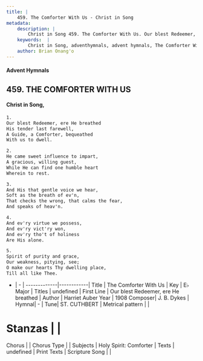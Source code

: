 ```yaml
---
title: |
    459. The Comforter With Us - Christ in Song
metadata:
    description: |
        Christ in Song 459. The Comforter With Us. Our blest Redeemer, ere He breathed His tender last farewell, A Guide, a Comforter, bequeathed With us to dwell.
    keywords:  |
        Christ in Song, adventhymnals, advent hymnals, The Comforter With Us, Our blest Redeemer, ere He breathed. 
    author: Brian Onang'o
---
```


#### Advent Hymnals
## 459. THE COMFORTER WITH US
####  Christ in Song,

```txt
1.
Our blest Redeemer, ere He breathed
His tender last farewell,
A Guide, a Comforter, bequeathed
With us to dwell.

2.
He came sweet influence to impart,
A gracious, willing guest,
While He can find one humble heart
Wherein to rest.

3.
And His that gentle voice we hear,
Soft as the breath of ev'n, 
That checks the wrong, that calms the fear, 
And speaks of heav'n.

4.
And ev'ry virtue we possess,
And ev'ry vict'ry won,
And ev'ry tho't of holiness
Are His alone.

5.
Spirit of purity and grace,
Our weakness, pitying, see;
O make our hearts Thy dwelling place,
Till all like Thee.

```

- |   -  |
-------------|------------|
Title | The Comforter With Us |
Key | E♭ Major |
Titles | undefined |
First Line | Our blest Redeemer, ere He breathed |
Author | Harriet Auber
Year | 1908
Composer| J. B. Dykes |
Hymnal|  - |
Tune| ST. CUTHBERT |
Metrical pattern | |
# Stanzas |  |
Chorus |  |
Chorus Type |  |
Subjects | Holy Spirit: Comforter |
Texts | undefined |
Print Texts | 
Scripture Song |  |
    
